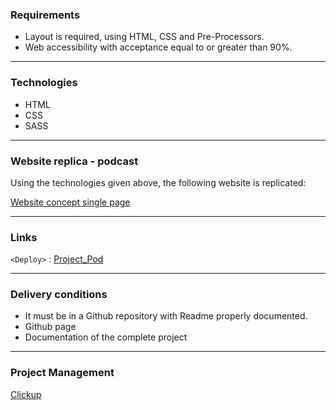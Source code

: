 ### Requirements
- Layout is required, using HTML, CSS and Pre-Processors. 
- Web accessibility with acceptance equal to or greater than 90%.

------------

### Technologies

- HTML
- CSS 
- SASS

------------



### Website replica - podcast
Using the technologies given above, the following website is replicated:

[Website concept single page](http://https://dribbble.com/shots/13988452-Podcast-website-concept-single-page)

------------



### Links


`<Deploy>` : [Project_Pod](https://pendradev.github.io/Project_Pod "Project_Pod")

------------
### Delivery conditions
- It must be in a Github repository with Readme properly documented.
- Github page
- Documentation of the complete project

------------
### Project Management
 [Clickup](https://pendradev.github.io/Project_Pod "Project_Pod")





